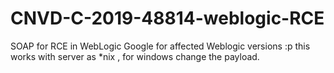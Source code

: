 # CNVD-C-2019-48814-weblogic-RCE
SOAP for RCE in WebLogic
Google for affected Weblogic versions :p
this works with server as *nix , for windows change the payload.
